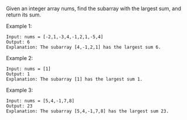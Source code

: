 Given an integer array nums, find the 
subarray
 with the largest sum, and return its sum.

 

Example 1:
```
Input: nums = [-2,1,-3,4,-1,2,1,-5,4]
Output: 6
Explanation: The subarray [4,-1,2,1] has the largest sum 6.
```
Example 2:
```
Input: nums = [1]
Output: 1
Explanation: The subarray [1] has the largest sum 1.
```
Example 3:
```
Input: nums = [5,4,-1,7,8]
Output: 23
Explanation: The subarray [5,4,-1,7,8] has the largest sum 23.
```
